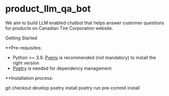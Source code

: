 # product_llm_qa_bot
We aim to build LLM enabled chatbot that helps answer customer questions for products on Canadian Tire Corporation website.

Getting Started

**Pre-requisites:

- Python >= 3.9. [Pyenv](https://github.com/pyenv/pyenv) is recommended (not mandatory) to install the right version 
- [Poetry](https://python-poetry.org/docs/) is needed for dependency management


**Installation process:

git checkout develop
poetry install
poetry run pre-commit install


